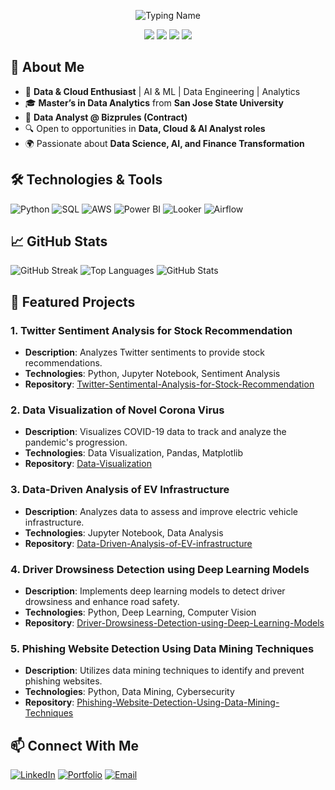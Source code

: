 <p align="center">
  <img src="https://readme-typing-svg.demolab.com?font=Fira+Code&weight=600&size=30&duration=3000&pause=500&color=87CEEB&center=true&vCenter=true&width=700&height=50&lines=Rohan+Mayukh+Ungarala" alt="Typing Name">
</p>

<p align="center">
  <img src="https://img.shields.io/badge/Lifelong_Learner_and_Innovator-FF6347?style=for-the-badge&logo=riseup&logoColor=white" />
  <img src="https://img.shields.io/badge/Passionate_About_Data,_AI,_and_Cloud-FF9800?style=for-the-badge&logo=aws&logoColor=white" />
  <img src="https://img.shields.io/badge/Building_Impactful_Tech_Solutions-4CAF50?style=for-the-badge&logo=github&logoColor=white" />
  <img src="https://img.shields.io/badge/Continuously_Expanding_My_Knowledge-1E90FF?style=for-the-badge&logo=python&logoColor=white" />
</p>




## 🚀 About Me
- 🎯 **Data & Cloud Enthusiast** | AI & ML | Data Engineering | Analytics
- 🎓 **Master’s in Data Analytics** from **San Jose State University**
- 💼 **Data Analyst @ Bizprules (Contract)**
- 🔍 Open to opportunities in **Data, Cloud & AI Analyst roles**
- 🌍 Passionate about **Data Science, AI, and Finance Transformation**

## 🛠️ Technologies & Tools
![Python](https://img.shields.io/badge/-Python-333?style=flat&logo=python)
![SQL](https://img.shields.io/badge/-SQL-333?style=flat&logo=postgresql)
![AWS](https://img.shields.io/badge/-AWS-232F3E?style=flat&logo=amazon-aws)
![Power BI](https://img.shields.io/badge/-Power%20BI-F2C811?style=flat&logo=power-bi)
![Looker](https://img.shields.io/badge/-Looker-4285F4?style=flat&logo=looker)
![Airflow](https://img.shields.io/badge/-Airflow-017CEE?style=flat&logo=apache-airflow)

## 📈 GitHub Stats
![GitHub Streak](https://streak-stats.demolab.com?user=RohanUngarala&theme=dark&hide_border=true)
![Top Languages](https://github-readme-stats.vercel.app/api/top-langs/?username=RohanUngarala&layout=compact&theme=dark)
![GitHub Stats](https://github-readme-stats.vercel.app/api?username=RohanUngarala&show_icons=true&theme=dark)

## 📂 Featured Projects

### 1. Twitter Sentiment Analysis for Stock Recommendation
- **Description**: Analyzes Twitter sentiments to provide stock recommendations.
- **Technologies**: Python, Jupyter Notebook, Sentiment Analysis
- **Repository**: [Twitter-Sentimental-Analysis-for-Stock-Recommendation](https://github.com/RohanUngarala/Twitter-Sentimental-Analysis-for-Stock-Recommendation)

### 2. Data Visualization of Novel Corona Virus
- **Description**: Visualizes COVID-19 data to track and analyze the pandemic's progression.
- **Technologies**: Data Visualization, Pandas, Matplotlib
- **Repository**: [Data-Visualization](https://github.com/RohanUngarala/Data-Visualization)

### 3. Data-Driven Analysis of EV Infrastructure
- **Description**: Analyzes data to assess and improve electric vehicle infrastructure.
- **Technologies**: Jupyter Notebook, Data Analysis
- **Repository**: [Data-Driven-Analysis-of-EV-infrastructure](https://github.com/RohanUngarala/Data-Driven-Analysis-of-EV-infrastructure)

### 4. Driver Drowsiness Detection using Deep Learning Models
- **Description**: Implements deep learning models to detect driver drowsiness and enhance road safety.
- **Technologies**: Python, Deep Learning, Computer Vision
- **Repository**: [Driver-Drowsiness-Detection-using-Deep-Learning-Models](https://github.com/RohanUngarala/Driver-Drowsiness-Detection-using-Deep-Learning-Models)

### 5. Phishing Website Detection Using Data Mining Techniques
- **Description**: Utilizes data mining techniques to identify and prevent phishing websites.
- **Technologies**: Python, Data Mining, Cybersecurity
- **Repository**: [Phishing-Website-Detection-Using-Data-Mining-Techniques](https://github.com/RohanUngarala/Phishing-Website-Detection-Using-Data-Mining-Techniques)

## 📫 Connect With Me
[![LinkedIn](https://img.shields.io/badge/-LinkedIn-blue?style=flat&logo=Linkedin)](https://www.linkedin.com/in/rohanungarala/)
[![Portfolio](https://img.shields.io/badge/-Portfolio-181717?style=flat&logo=github)](https://github.com/RohanUngarala)
[![Email](https://img.shields.io/badge/-Email-c14438?style=flat&logo=gmail&logoColor=white)](mailto:rohanungarala@gmail.com)
